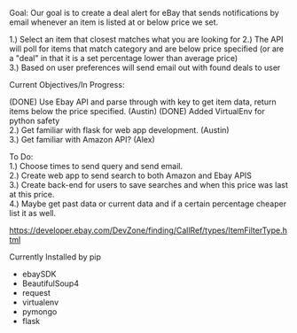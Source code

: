 Goal:
Our goal is to create a deal alert for eBay that sends notifications by email whenever an item 
is listed at or below price we set.

1.) Select an item that closest matches what you are looking for 
2.) The API will poll for items that match category and are below price specified (or are a "deal"
in that it is a set percentage lower than average price)  
3.) Based on user preferences will send email out with found deals to user 


Current Objectives/In Progress:  

(DONE) Use Ebay API and parse through with key to get item data, return items below the price specified. (Austin) 
(DONE) Added VirtualEnv for python safety  
2.) Get familiar with flask for web app development. (Austin)  
3.) Get familiar with Amazon API? (Alex)  


To Do:  
1.) Choose times to send query and send email.  
2.) Create web app to send search to both Amazon and Ebay APIS  
3.) Create back-end for users to save searches and when this price was last at this price.  
4.) Maybe get past data or current data and if a certain percentage cheaper list it as well.  

https://developer.ebay.com/DevZone/finding/CallRef/types/ItemFilterType.html  

Currently Installed by pip  

- ebaySDK  
- BeautifulSoup4  
- request  
- virtualenv  
- pymongo  
- flask  